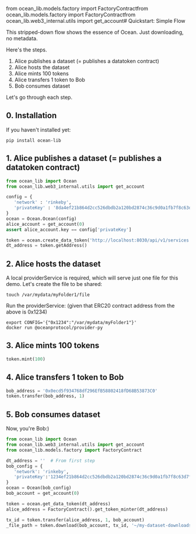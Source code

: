 from ocean_lib.models.factory import FactoryContractfrom ocean_lib.models.factory import FactoryContractfrom ocean_lib.web3_internal.utils import get_account# Quickstart: Simple Flow 

This stripped-down flow shows the essence of Ocean. Just downloading, no metadata.

Here's the steps.
1. Alice publishes a dataset (= publishes a datatoken contract)
1. Alice hosts the dataset
1. Alice mints 100 tokens
1. Alice transfers 1 token to Bob
1. Bob consumes dataset

Let's go through each step.

## 0. Installation

If you haven't installed yet:
```console
pip install ocean-lib
```

## 1. Alice publishes a dataset (= publishes a datatoken contract)

```python
from ocean_lib import Ocean
from ocean_lib.web3_internal.utils import get_account

config = {
   'network' : 'rinkeby',
   'privateKey' : '8da4ef21b864d2cc526dbdb2a120bd2874c36c9d0a1fb7f8c63d7f7a8b41de8f',
}
ocean = Ocean.Ocean(config)
alice_account = get_account(0)
assert alice_account.key == config['privateKey']

token = ocean.create_data_token('http://localhost:8030/api/v1/services', alice_account)
dt_address = token.getAddress()
```

## 2. Alice hosts the dataset

A local providerService is required, which will serve just one file for this demo.
Let's create the file to be shared:
```
touch /var/mydata/myFolder1/file
```

Run the providerService:
(given that ERC20 contract address from the above is 0x1234)

```
export CONFIG='{"0x1234":"/var/mydata/myFolder1"}'
docker run @oceanprotocol/provider-py
```

## 3. Alice mints 100 tokens

```python
token.mint(100)
```

## 4. Alice transfers 1 token to Bob

```python
bob_address = '0x0ecd5f934768df296EfB58802418fD68B53873C0'
token.transfer(bob_address, 1)
```

## 5. Bob consumes dataset

Now, you're Bob:)

```python
from ocean_lib import Ocean
from ocean_lib.web3_internal.utils import get_account
from ocean_lib.models.factory import FactoryContract

dt_address = ''  # From first step
bob_config = {
   'network': 'rinkeby',
   'privateKey':'1234ef21b864d2cc526dbdb2a120bd2874c36c9d0a1fb7f8c63d7f7a8b41de8f' #corresponds to bob_address 
}
ocean = Ocean(bob_config)
bob_account = get_account(0)

token = ocean.get_data_token(dt_address)
alice_address = FactoryContract().get_token_minter(dt_address)

tx_id = token.transfer(alice_address, 1, bob_account)
_file_path = token.download(bob_account, tx_id, '~/my-dataset-downloads')
```
